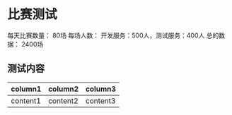 # 比赛测试
每天比赛数量： 80场 
每场人数：     开发服务：500人，测试服务：400人
总的数据：     2400场

## 测试内容
|column1|column2|column3|
|-|-|-|
|content1|content2|content3|

